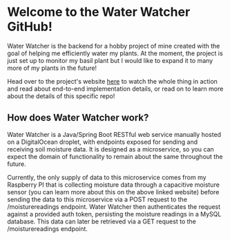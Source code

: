 # Welcome to the Water Watcher GitHub!
Water Watcher is the backend for a hobby project of mine created with the goal of helping me efficiently water my plants. At the moment, the project is just set up to monitor my basil plant but I would like to expand it to many more of my plants in the future!

Head over to the project's website [here](https://www.florafeed.jackford.tech/) to watch the whole thing in action and read about end-to-end implementation details, or read on to learn more about the details of this specific repo!

## How does Water Watcher work?
Water Watcher is a Java/Spring Boot RESTful web service manually hosted on a DigitalOcean droplet, with endpoints exposed for sending and receiving soil moisture data. It is designed as a microservice, so you can expect the domain of functionality to remain about the same throughout the future.

Currently, the only supply of data to this microservice comes from my Raspberry PI that is collecting moisture data through a capacitive moisture sensor (you can learn more about this on the above linked website) before sending the data to this microservice via a POST request to the /moisturereadings endpoint. Water Watcher then authenticates the request against a provided auth token, persisting the moisture readings in a MySQL database. This data can later be retrieved via a GET request to the /moisturereadings endpoint.